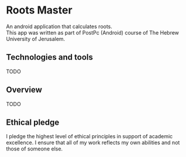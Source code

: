 # Roots Master
An android application that calculates roots.</br>
This app was written as part of PostPc (Android) course of The Hebrew University of Jerusalem.

## Technologies and tools
TODO

## Overview
TODO

## Ethical pledge
I pledge the highest level of ethical principles in support of academic excellence. I ensure that all of my work reflects my own abilities and not those of someone else.
